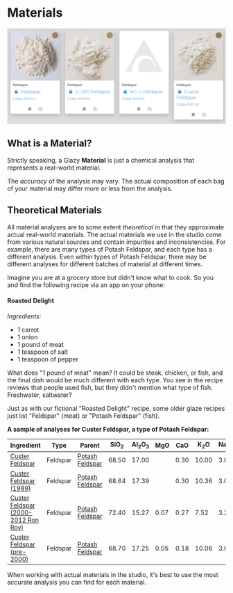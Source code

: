 # Materials

![Various Glazy Materials](./img/feldspars.jpg)

## What is a Material?

Strictly speaking, a Glazy **Material** is just a chemical analysis
that represents a real-world material.

The _accuracy_ of the analysis may vary.  The actual composition of
each bag of your material may differ more or less from the analysis.

## Theoretical Materials

All material analyses are to some extent _theoretical_ in that 
they approximate actual real-world materials.  The actual materials
we use in the studio come from various natural sources and contain 
impurities and inconsistencies.  For example, there are many types 
of Potash Feldspar, and each type has a different analysis.  Even 
within types of Potash Feldspar, there may be different analyses 
for different batches of material at different times.

Imagine you are at a grocery store but didn't know what to cook.
So you  and find the following recipe via an app on your phone:

#### Roasted Delight

_Ingredients:_

  * 1 carrot
  * 1 onion
  * 1 pound of meat
  * 1 teaspoon of salt
  * 1 teaspoon of pepper

What does "1 pound of meat" mean?  It could be steak, chicken, 
or fish, and the final dish would be much different with each 
type.  You see in the recipe reviews that people used fish, but 
they didn't mention what type of fish.  Freshwater, saltwater?

Just as with our fictional "Roasted Delight" recipe, some older 
glaze recipes just list "Feldspar" (meat) or "Potash Feldspar" 
(fish).  

**A sample of analyses for Custer Feldspar, a type of Potash Feldspar:**

<table>
<thead>
<tr>
<th>Ingredient</th>
<th>Type</th>
<th>Parent</th>
<th>SiO<sub>2</sub></th>
<th>Al<sub>2</sub>O<sub>3</sub></th>
<th>MgO</th>
<th>CaO</th>
<th>K<sub>2</sub>O</th>
<th>Na<sub>2</sub>O</th>
<th>P<sub>2</sub>O<sub>5</sub></th>
<th>Fe<sub>2</sub>O<sub>3</sub></th>
<th>LOI</th>
</tr>
</thead>
<tbody>
<tr>
<td><a href="https://glazy.org/materials/131">Custer Feldspar</a></td>
<td>Feldspar</td>
<td><a href="https://glazy.org/materials/371">Potash Feldspar</a></td>
<td>68.50</td>
<td>17.00</td>
<td>&nbsp;</td>
<td>0.30</td>
<td>10.00</td>
<td>3.00</td>
<td>&nbsp;</td>
<td>0.10</td>
<td>0.30</td>
</tr>
<tr>
<td><a href="https://glazy.org/materials/657">Custer Feldspar (1989)</a></td>
<td>Feldspar</td>
<td><a href="https://glazy.org/materials/371">Potash Feldspar</a></td>
<td>68.64</td>
<td>17.39</td>
<td>&nbsp;</td>
<td>0.30</td>
<td>10.36</td>
<td>3.02</td>
<td>&nbsp;</td>
<td>&nbsp;</td>
<td>0.30</td>
</tr>
<tr>
<td><a href="https://glazy.org/materials/891">Custer Feldspar (2000-2012 Ron Roy)</a></td>
<td>Feldspar</td>
<td><a href="https://glazy.org/materials/371">Potash Feldspar</a></td>
<td>72.40</td>
<td>15.27</td>
<td>0.07</td>
<td>0.27</td>
<td>7.52</td>
<td>3.21</td>
<td>0.20</td>
<td>0.21</td>
<td>0.65</td>
</tr>
<tr>
<td><a href="https://glazy.org/materials/782">Custer Feldspar (pre-2000)</a></td>
<td>Feldspar</td>
<td><a href="https://glazy.org/materials/371">Potash Feldspar</a></td>
<td>68.70</td>
<td>17.25</td>
<td>0.05</td>
<td>0.18</td>
<td>10.06</td>
<td>3.04</td>
<td>0.31</td>
<td>0.12</td>
<td>0.66</td>
</tr>
</tbody>
</table>

When working with actual materials in the studio, it's best to use the 
most accurate analysis you can find for each material.
